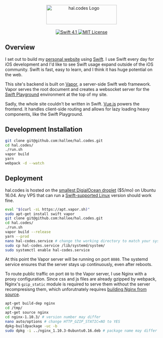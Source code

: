 <p align="center">
	<a href="http://hal.codes">
    <img src="http://hal.nyc/f/hal-codes-logo.svg" width="232" height="64" alt="hal.codes Logo">
	</a>
    <br>
    <br>
    <a href="https://swift.org">
        <img src="http://img.shields.io/badge/swift-4.1-brightgreen.svg" alt="Swift 4.1">
    </a>
    <a href="LICENSE">
        <img src="http://img.shields.io/badge/license-MIT-brightgreen.svg" alt="MIT License">
    </a>
</p>

## Overview

I set out to build my [personal website](https://hal.codes) using [Swift](https://swift.org/about/). I use Swift every day for iOS development and I'd like to see Swift usage expand outside of the iOS community. Swift is fast, easy to learn, and I think it has huge potential on the web.

This site's backend is built on [Vapor](https://vapor.codes), a server-side Swift web framework. Vapor serves the root document and creates a websocket server for the [Swift Playground]() environment at the top of my site.

Sadly, the whole site couldn't be written in Swift. [Vue.js](https://vuejs.org/v2/guide/) powers the frontend. It handles client-side routing and allows for lazy loading heavy components, like the Swift Playground.

## Development Installation

```bash
git clone git@github.com:hallee/hal.codes.git
cd hal.codes/
./run.sh
vapor build
yarn
webpack -d --watch
```

## Deployment

hal.codes is hosted on the [smallest DigialOcean droplet](https://www.digitalocean.com/pricing/) ($5/mo) on Ubuntu 16.04. Any VPS that can run a [Swift-supported Linux](https://swift.org/download/#releases) version should work fine.

```bash
eval "$(curl -sL https://apt.vapor.sh)"
sudo apt-get install swift vapor
git clone git@github.com:hallee/hal.codes.git
cd hal.codes/
./run.sh
vapor build --release
yarn --prod
nano hal-codes.service # change the working directory to match your system
sudo cp hal-codes.service /lib/systemd/system/
sudo systemctl enable hal-codes.service
```

At this point the Vapor server will be running on port `8080`. The systemd service ensures that the server stays up continuously, even after reboots.

To route public traffic on port `80` to the Vapor server, I use Nginx with a proxy configuration.
Since css and js files are already gzipped by webpack, Nginx's `gzip_static` module is required to serve them without the server recompresisng them, which unforutnately requires [building Nginx from source](https://www.garron.me/en/go2linux/nginx-gzip_static-ubuntu.html). 

```bash
apt-get build-dep nginx
cd /tmp/
apt-get source nginx
cd nginx-1.10.3/ # version number may differ
nano auto/options # change HTTP_GZIP_STATIC=NO to YES
dpkg-buildpackage -uc -b
sudo dpkg -i ../nginx_1.10.3-0ubuntu0.16.deb # package name may differ
```
